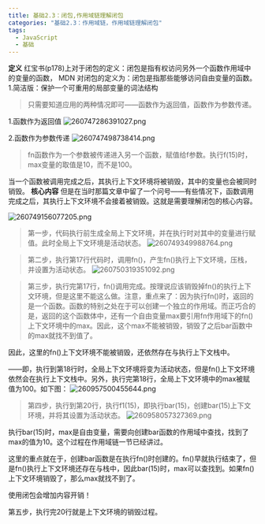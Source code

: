 ```yaml
---
title: 基础2.3：闭包,作用域链理解闭包
categories: "基础2.3：作用域链，作用域链理解闭包"
tags:
  - JavaScript
  - 基础
---
```

**定义**
红宝书(p178)上对于闭包的定义：闭包是指有权访问另外一个函数作用域中的变量的函数，
MDN 对闭包的定义为：闭包是指那些能够访问自由变量的函数。
1.简洁版：保护一个可重用的局部变量的词法结构

>只需要知道应用的两种情况即可——函数作为返回值，函数作为参数传递。

1.函数作为返回值
![260747286391027.png](https://upload-images.jianshu.io/upload_images/17535584-f02cec66238c67ed.png?imageMogr2/auto-orient/strip%7CimageView2/2/w/1240)

2.函数作为参数传递
![260747498738414.png](https://upload-images.jianshu.io/upload_images/17535584-dbfd556beb6953d9.png?imageMogr2/auto-orient/strip%7CimageView2/2/w/1240)
>fn函数作为一个参数被传递进入另一个函数，赋值给f参数。执行f(15)时，max变量的取值是10，而不是100。

当一个函数被调用完成之后，其执行上下文环境将被销毁，其中的变量也会被同时销毁。
**核心内容**
但是在当时那篇文章中留了一个问号——有些情况下，函数调用完成之后，其执行上下文环境不会接着被销毁。这就是需要理解闭包的核心内容。

![260749156077205.png](https://upload-images.jianshu.io/upload_images/17535584-014442d6a66666b1.png?imageMogr2/auto-orient/strip%7CimageView2/2/w/1240)

>第一步，代码执行前生成全局上下文环境，并在执行时对其中的变量进行赋值。此时全局上下文环境是活动状态。
![260749349988764.png](https://upload-images.jianshu.io/upload_images/17535584-97313c67c08f239f.png?imageMogr2/auto-orient/strip%7CimageView2/2/w/1240)

>第二步，执行第17行代码时，调用fn()，产生fn()执行上下文环境，压栈，并设置为活动状态。
![260750319351092.png](https://upload-images.jianshu.io/upload_images/17535584-258c6ce3ada4a3a0.png?imageMogr2/auto-orient/strip%7CimageView2/2/w/1240)

>第三步，执行完第17行，fn()调用完成。按理说应该销毁掉fn()的执行上下文环境，但是这里不能这么做。注意，重点来了：因为执行fn()时，返回的是一个函数。函数的特别之处在于可以创建一个独立的作用域。而正巧合的是，返回的这个函数体中，还有一个自由变量max要引用fn作用域下的fn()上下文环境中的max。因此，这个max不能被销毁，销毁了之后bar函数中的max就找不到值了。

因此，这里的fn()上下文环境不能被销毁，还依然存在与执行上下文栈中。

——即，执行到第18行时，全局上下文环境将变为活动状态，但是fn()上下文环境依然会在执行上下文栈中。另外，执行完第18行，全局上下文环境中的max被赋值为100。如下图：
![260957500455644.png](https://upload-images.jianshu.io/upload_images/17535584-20daced13d1fbb6f.png?imageMogr2/auto-orient/strip%7CimageView2/2/w/1240)

>第四步，执行到第20行，执行f1(15)，即执行bar(15)，创建bar(15)上下文环境，并将其设置为活动状态。
![260958057327369.png](https://upload-images.jianshu.io/upload_images/17535584-e03bb49932d95f0c.png?imageMogr2/auto-orient/strip%7CimageView2/2/w/1240)

执行bar(15)时，max是自由变量，需要向创建bar函数的作用域中查找，找到了max的值为10。这个过程在作用域链一节已经讲过。

这里的重点就在于，创建bar函数是在执行fn()时创建的。fn()早就执行结束了，但是fn()执行上下文环境还存在与栈中，因此bar(15)时，max可以查找到。如果fn()上下文环境销毁了，那么max就找不到了。

使用闭包会增加内容开销！



第五步，执行完20行就是上下文环境的销毁过程。
